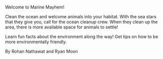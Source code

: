 Welcome to Marine Mayhem!

Clean the ocean and welcome animals into your habitat. With the sea stars that they give you, call for the ocean cleanup crew. When they clean up the area, there is more available space for animals to settle!

Learn fun facts about the environment along the way! Get tips on how to be more environmentally friendly.

By Rohan Nathawat and Ryan Moon
